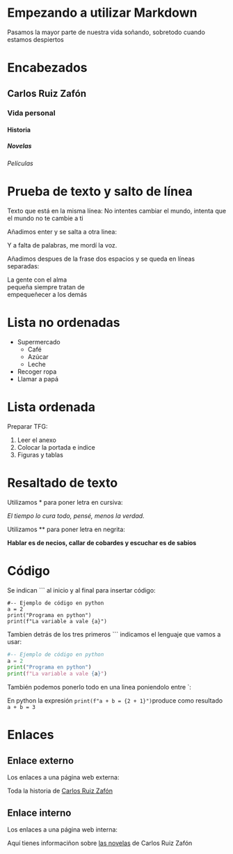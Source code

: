 # Empezando a utilizar Markdown

Pasamos la mayor parte de
nuestra vida soñando,
sobretodo cuando
estamos despiertos

# Encabezados
## Carlos Ruiz Zafón
### Vida personal
#### Historia
##### Novelas
###### Películas

# Prueba de texto y salto de línea

Texto que está en la misma
línea: No intentes cambiar 
el mundo, intenta que el
mundo no te cambie a ti

Añadimos enter y se salta a otra linea:

Y a falta de palabras,
me mordí la voz.

Añadimos despues de la frase dos espacios y se queda en líneas separadas:

La gente con el alma  
pequeña siempre tratan de  
empequeñecer a los demás  

# Lista no ordenadas

* Supermercado
  * Café
  * Azúcar
  * Leche
* Recoger ropa
* Llamar a papá

# Lista ordenada

Preparar TFG:

1. Leer el anexo
2. Colocar la portada e indice
3. Figuras y tablas

# Resaltado de texto

Utilizamos * para poner letra en cursiva:  

*El tiempo lo cura todo, pensé, menos la verdad.*

Utilizamos ** para poner letra en negrita:

**Hablar es de necios,
callar de cobardes y 
escuchar es de sabios**

# Código

Se indican ``` al inicio y al final para insertar código:

```
#-- Ejemplo de código en python
a = 2
print("Programa en python")
print(f"La variable a vale {a}")
```

Tambien detrás de los tres
primeros ``` indicamos el
lenguaje que vamos a usar:

```python
#-- Ejemplo de código en python
a = 2
print("Programa en python")
print(f"La variable a vale {a}")
```

También podemos ponerlo
todo en una linea poniendolo entre `:

En python la expresión `print(f"a + b = {2 + 1}")`produce como resultado `a + b = 3`

# Enlaces

## Enlace externo
Los enlaces a una página web externa: 

Toda la historia de [Carlos Ruiz Zafón](https://es.wikipedia.org/wiki/Carlos_Ruiz_Zaf%C3%B3n)


## Enlace interno
Los enlaces a una página web interna:

Aquí tienes informaciñon sobre [las novelas](#####Novelas) de Carlos Ruiz Zafón


